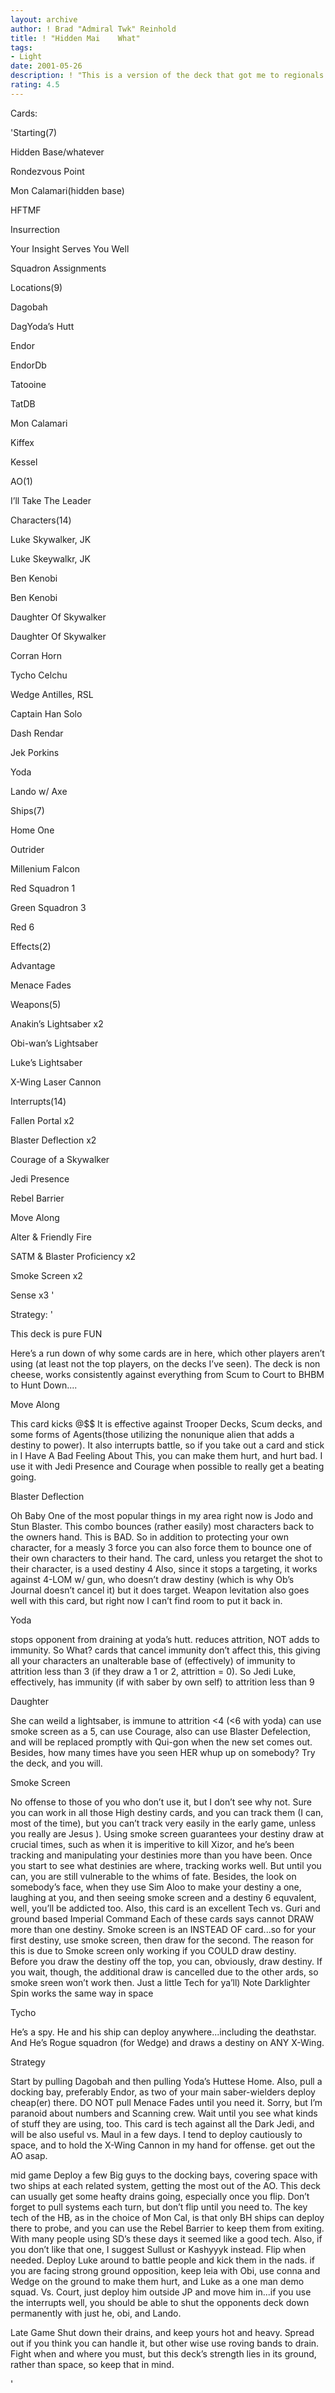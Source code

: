 ```yaml
---
layout: archive
author: ! Brad "Admiral Twk" Reinhold
title: ! "Hidden Mai    What"
tags:
- Light
date: 2001-05-26
description: ! "This is a version of the deck that got me to regionals last year, updated to current, PRE-tatooine standards, though evolution suggestions included....14-0 thus far."
rating: 4.5
---
```

Cards: 

'Starting(7)

Hidden Base/whatever

Rondezvous Point

Mon Calamari(hidden base)

HFTMF

Insurrection

Your Insight Serves You Well

Squadron Assignments


Locations(9)

Dagobah

DagYoda’s Hutt

Endor

EndorDb

Tatooine

TatDB

Mon Calamari

Kiffex

Kessel


AO(1)

I’ll Take The Leader


Characters(14)

Luke Skywalker, JK

Luke Skeywalkr, JK

Ben Kenobi

Ben Kenobi

Daughter Of Skywalker

Daughter Of Skywalker

Corran Horn

Tycho Celchu

Wedge Antilles, RSL

Captain Han Solo

Dash Rendar

Jek Porkins

Yoda

Lando w/ Axe


Ships(7)

Home One

Outrider

Millenium Falcon

Red Squadron 1

Green Squadron 3

Red 6


Effects(2)

Advantage

Menace Fades



Weapons(5)

Anakin’s Lightsaber x2

Obi-wan’s Lightsaber

Luke’s Lightsaber

X-Wing Laser Cannon


Interrupts(14)

Fallen Portal x2

Blaster Deflection x2

Courage of a Skywalker

Jedi Presence

Rebel Barrier

Move Along

Alter & Friendly Fire 

SATM & Blaster Proficiency x2

Smoke Screen x2

Sense x3 '

Strategy: '

This deck is pure FUN


Here’s a run down of why some cards are in here, which other players aren’t using (at least not the top players, on the decks I’ve seen). The deck is non cheese, works consistently against everything from Scum to Court to BHBM to Hunt Down....


Move Along

This card kicks @$$ It is effective against Trooper Decks, Scum decks, and some forms of Agents(those utilizing the nonunique alien that adds a destiny to power). It also interrupts battle, so if you take out a card and stick in I Have A Bad Feeling About This, you can make them hurt, and hurt bad. I use it with Jedi Presence and Courage when possible to really get a beating going.


Blaster Deflection

Oh Baby One of the most popular things in my area right now is Jodo and Stun Blaster. This combo bounces (rather easily) most characters back to the owners hand. This is BAD. So in addition  to protecting your own character, for a measly 3 force you can also force them to bounce one of their own characters to their hand. The card, unless you retarget the shot to their character, is a used destiny 4 Also, since it stops a targeting, it works against 4-LOM w/ gun, who doesn’t draw destiny (which is why Ob’s Journal doesn’t cancel it) but it does target. Weapon levitation also goes well with this card, but right now I can’t find room to put it back in.


Yoda

stops opponent from draining at yoda’s hutt. reduces attrition, NOT adds to immunity. So What? cards that cancel immunity don’t affect this, this giving all your characters an unalterable base of (effectively) of immunity to attrition less than 3 (if they draw a 1 or 2, attrittion = 0). So Jedi Luke, effectively, has immunity (if with saber by own self) to attrition less than 9


Daughter

She can weild a lightsaber, is immune to attrition <4 (<6 with yoda) can use smoke screen as a 5, can use Courage, also can use Blaster Defelection, and will be replaced promptly with Qui-gon when the new set comes out. Besides, how many times have you seen HER whup up on somebody? Try the deck, and you will.


Smoke Screen

No offense to those of you who don’t use it, but I don’t see why not. Sure you can work in all those High destiny cards, and you can track them (I can, most of the time), but you can’t track very easily in the early game, unless you really are Jesus ). Using smoke screen guarantees your destiny draw at crucial times, such as when it is imperitive to kill Xizor, and he’s been tracking and manipulating your destinies more than you have been. Once you start to see what destinies are where, tracking works well. But until you can, you are still vulnerable to the whims of fate. Besides, the look on somebody’s face, when they use Sim Aloo to make your destiny a one, laughing at you, and then seeing smoke screen and a destiny 6 equvalent, well, you’ll be addicted too. Also, this card is an excellent Tech vs. Guri and ground based Imperial Command Each of these cards says cannot DRAW more than one destiny. Smoke screen is an INSTEAD OF card...so for your first destiny, use smoke screen, then draw for the second. The reason for this is due to Smoke screen only working if you COULD draw destiny. Before you draw the destiny off the top, you can, obviously, draw destiny. If you wait, though, the additional draw is cancelled due to the other ards, so smoke sreen won’t work then. Just a little Tech for ya’ll) Note Darklighter Spin works the same way in space


Tycho

He’s a spy. He and his ship can deploy anywhere...including the deathstar. And He’s Rogue squadron (for Wedge) and draws a destiny on ANY X-Wing.


Strategy

Start by pulling Dagobah and then pulling Yoda’s Huttese Home. Also, pull a docking bay, preferably Endor, as two of your main saber-wielders deploy cheap(er) there. DO NOT pull Menace Fades until you need it. Sorry, but I’m paranoid about numbers and Scanning crew. Wait until you see what kinds of stuff they are using, too. This card is tech against all the Dark Jedi, and will be also useful vs. Maul in a few days. I tend to deploy cautiously to space, and to hold the X-Wing Cannon in my hand for offense. get out the AO asap.


mid game Deploy a few Big guys to the docking bays, covering space with two ships at each related system, getting the most out of the AO. This deck can usually get some heafty drains going, especially once you flip. Don’t forget to pull systems each turn, but don’t flip until you need to. The key tech of the HB, as in the choice of Mon Cal, is that only BH ships can deploy there to probe, and you can use the Rebel Barrier to keep them from exiting. With many people using SD’s these days it seemed like a good tech. Also, if you don’t like that one, I suggest Sullust or Kashyyyk instead. Flip when needed. Deploy Luke around to battle people and kick them in the nads. if you are facing strong ground opposition, keep leia with Obi, use conna and Wedge on the ground to make them hurt, and Luke as a one man demo squad. Vs. Court, just deploy him outside JP and move him in...if you use the interrupts well, you should be able to shut the opponents deck down permanently with just he, obi, and Lando.


Late Game Shut down their drains, and keep yours hot and heavy. Spread out if you think you can handle it, but other wise use roving bands to drain. Fight when and where you must, but this deck’s strength lies in its ground, rather than space, so keep that in mind.


'